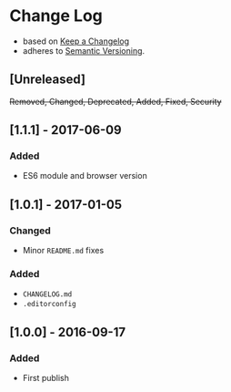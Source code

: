 <!-- markdownlint-disable MD022 MD024 MD026 MD032 MD041 -->

# Change Log

- based on [Keep a Changelog](http://keepachangelog.com/)
- adheres to [Semantic Versioning](http://semver.org/).

## [Unreleased]
~~Removed, Changed, Deprecated, Added, Fixed, Security~~

## [1.1.1] - 2017-06-09
### Added
- ES6 module and browser version

## [1.0.1] - 2017-01-05
### Changed
- Minor `README.md` fixes

### Added
- `CHANGELOG.md`
- `.editorconfig`


## [1.0.0] - 2016-09-17
### Added
- First publish
